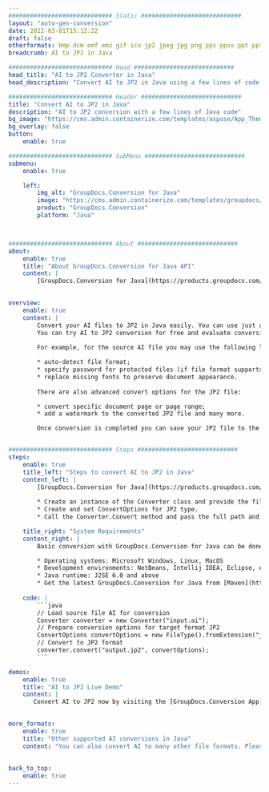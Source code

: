 ```yaml
---
############################# Static ############################
layout: "auto-gen-conversion"
date: 2022-03-01T15:12:22
draft: false
otherformats: bmp dcm emf emz gif ico jp2 jpeg jpg png pps ppsx ppt pptx psb psd svg svgz tga tif tiff webp wmf wmz
breadcrumb: AI to JP2 in Java

############################# Head ############################
head_title: "AI to JP2 Converter in Java"
head_description: "Convert AI to JP2 in Java using a few lines of code. Use the GroupDocs Document Conversion API to convert over 160 file formats."

############################# Header ############################
title: "Convert AI to JP2 in Java"
description: "AI to JP2 conversion with a few lines of Java code"
bg_image: "https://cms.admin.containerize.com/templates/aspose/App_Themes/V3/images/bg/header1.png"
bg_overlay: false
button:
    enable: true

############################# SubMenu ############################
submenu:
    enable: true

    left:
        img_alt: "GroupDocs.Conversion for Java"
        image: "https://cms.admin.containerize.com/templates/groupdocs/images/product-logos/90x90-noborder/groupdocs-conversion-java.png"
        product: "GroupDocs.Conversion"
        platform: "Java"



############################# About ############################
about:
    enable: true
    title: "About GroupDocs.Conversion for Java API"
    content: |
        [GroupDocs.Conversion for Java](https://products.groupdocs.com/conversion/java/) can be used to convert Microsoft Word, Excel, PowerPoint, PDF, Visio and other formats. GroupDocs.Conversion is a standalone API that is suitable for back-end and internal systems where high performance is required. It does not depend on any software such as Microsoft or Open Office.
    

overview:
    enable: true
    content: |
        Convert your AI files to JP2 in Java easily. You can use just a couple of Java code lines in any platform of your choice like - Windows, Linux, macOS.
        You can try AI to JP2 conversion for free and evaluate conversion results quality.  Along with simple file conversion scenarios you can try more advanced options for loading source AI file and for saving output JP2 result. 
        
        For example, for the source AI file you may use the following load options:

        * auto-detect file format;
        * specify password for protected files (if file format supports it);
        * replace missing fonts to preserve document appearance.
        
        There are also advanced convert options for the JP2 file:

        * convert specific document page or page range;
        * add a watermark to the converted JP2 file and many more.

        Once conversion is completed you can save your JP2 file to the local file path or any third-party storage like FTP, Amazon S3, Google Drive, Dropbox etc. Please note - to convert AI to JP2 there is no need for any additional software installed - like MS Office, Open Office, Adobe Acrobat Reader etc.


############################# Steps ############################
steps:
    enable: true
    title_left: "Steps to convert AI to JP2 in Java"
    content_left: |
        [GroupDocs.Conversion for Java](https://products.groupdocs.com/conversion/java/) makes it easy for developers to convert a AI file to JP2 with a few lines of code.
        
        * Create an instance of the Converter class and provide the file AI with the full path
        * Create and set ConvertOptions for JP2 type.
        * Call the Converter.Convert method and pass the full path and format (JP2) as a parameter

    title_right: "System Requirements"
    content_right: |
        Basic conversion with GroupDocs.Conversion for Java can be done in just a few simple steps. Our APIs are supported on all major platforms and operating systems. Before executing the code below, make sure you have the following prerequisites installed on your system.

        * Operating systems: Microsoft Windows, Linux, MacOS
        * Development environments: NetBeans, Intellij IDEA, Eclipse, etc.
        * Java runtime: J2SE 6.0 and above
        * Get the latest GroupDocs.Conversion for Java from [Maven](https://repository.groupdocs.com/webapp/#/artifacts/browse/tree/General/repo/com/groupdocs/groupdocs-conversion)
         
    code: |
        ```java    
        // Load source file AI for conversion
        Converter converter = new Converter("input.ai");
        // Prepare conversion options for target format JP2
        ConvertOptions convertOptions = new FileType().fromExtension("jp2").getConvertOptions();
        // Convert to JP2 format
        converter.convert("output.jp2", convertOptions);
        ```

demos:
    enable: true
    title: "AI to JP2 Live Demo"
    content: |
       Convert AI to JP2 now by visiting the [GroupDocs.Conversion App](https://products.groupdocs.app/conversion/family) website. Online demo has the following advantages
          

more_formats:
    enable: true
    title: "Other supported AI conversions in Java"
    content: "You can also convert AI to many other file formats. Please see the list below."
       
       
back_to_top:
    enable: true
---
```

